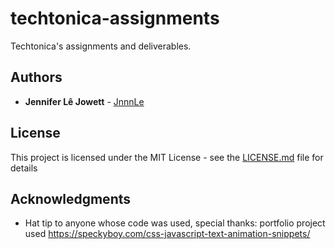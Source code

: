 # techtonica-assignments
Techtonica's assignments and deliverables.

## Authors

* **Jennifer Lê Jowett** - [JnnnLe](https://github.com/jnnnle)

## License

This project is licensed under the MIT License - see the [LICENSE.md](LICENSE.md) file for details

## Acknowledgments

* Hat tip to anyone whose code was used, special thanks: 
  portfolio project used https://speckyboy.com/css-javascript-text-animation-snippets/
